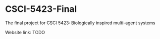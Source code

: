 # CSCI-5423-Final
The final project for CSCI 5423: Biologically inspired multi-agent systems

Website link: TODO
